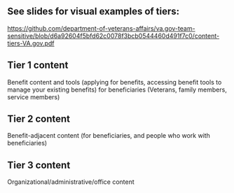 
## See slides for visual examples of tiers: 

https://github.com/department-of-veterans-affairs/va.gov-team-sensitive/blob/d6a92604f5bfd62c0078f3bcb0544460d491f7c0/content-tiers-VA.gov.pdf 

## Tier 1 content

Benefit content and tools (applying for benefits, accessing benefit tools to manage your existing benefits) for beneficiaries (Veterans, family members, service members)

## Tier 2 content

Benefit-adjacent content (for beneficiaries, and people who work with beneficiaries)

## Tier 3 content

Organizational/administrative/office content
